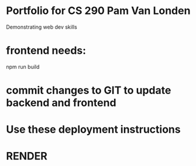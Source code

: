 # Portfolio for CS 290 Pam Van Londen
 Demonstrating web dev skills

# frontend needs:
npm run build

# commit changes to GIT to update backend and frontend

# Use these deployment instructions
<!-- https://medium.com/@mahmdras21/mern-app-deployment-frontend-on-netlify-backend-on-vercel-6fc03d2ef32f -->

# RENDER
<!-- Create a GitHub Repository:

Push your MERN stack project to a GitHub repository.
Sign up on Render:

Go to Render and sign up using your GitHub account.
Create a New Web Service:

Click on “New” -> “Web Service”.
Connect your GitHub repository.
Choose your repository and branch.
For the build command, use something like:
bash
Copy code
npm install && npm run build
For the start command:
bash
Copy code
npm start
Deploy:

Render will automatically detect your app and deploy it. It provides you with a live URL. -->
